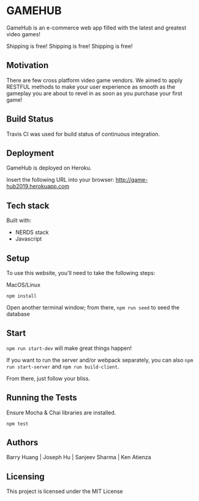 # GAMEHUB

GameHub is an e-commerce web app filled with the latest and greatest video games!

Shipping is free! Shipping is free! Shipping is free!

## Motivation

There are few cross platform video game vendors. We aimed to apply RESTFUL methods to make your user experience as smooth as the gameplay you are about to revel in as soon as you purchase your first game!

## Build Status

Travis CI was used for build status of continuous integration.

## Deployment

GameHub is deployed on Heroku.

Insert the following URL into your browser:
http://game-hub2019.herokuapp.com

## Tech stack

Built with:

* NERDS stack
* Javascript

## Setup

To use this website, you'll need to take the following steps:

MacOS/Linux

```
npm install
```

Open another terminal window; from there, `npm run seed` to seed the database

## Start

`npm run start-dev` will make great things happen!

If you want to run the server and/or webpack separately, you can also `npm run start-server` and `npm run build-client`.

From there, just follow your bliss.

## Running the Tests

Ensure Mocha & Chai libraries are installed.

```
npm test
```

## Authors

Barry Huang | Joseph Hu | Sanjeev Sharma | Ken Atienza

## Licensing

This project is licensed under the MIT License
